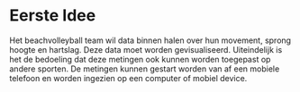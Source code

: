 # Eerste Idee

Het beachvolleyball team wil data binnen halen over hun movement, sprong hoogte en hartslag. Deze data moet worden gevisualiseerd. Uiteindelijk is het de bedoeling dat deze metingen ook kunnen worden toegepast op andere sporten. De metingen kunnen gestart worden van af een mobiele telefoon en worden ingezien op een computer of mobiel device.